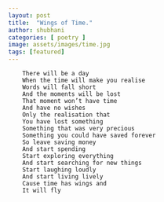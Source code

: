 ```yaml
---
layout: post
title:  "Wings of Time."
author: shubhani
categories: [ poetry ]
image: assets/images/time.jpg
tags: [featured]
---
```


        There will be a day
        When the time will make you realise
        Words will fall short
        And the moments will be lost
        That moment won’t have time
        And have no wishes
        Only the realisation that
        You have lost something
        Something that was very precious 
        Something you could have saved forever
        So leave saving money
        And start spending
        Start exploring everything 
        And start searching for new things
        Start laughing loudly 
        And start living lively
        Cause time has wings and 
        It will fly
